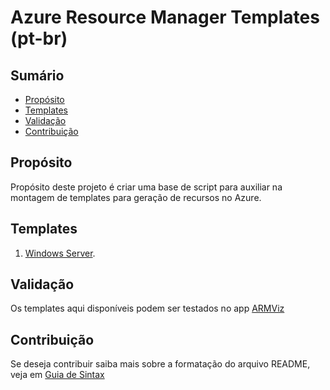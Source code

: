 # Azure Resource Manager Templates (pt-br)

## Sumário
* [Propósito](#propósito)
* [Templates](#templates)
* [Validação](#valicação)
* [Contribuição](#contribuição)

## Propósito
Propósito deste projeto é criar uma base de script para auxiliar na montagem de templates para geração de recursos no Azure.

## Templates
1.	[Windows Server](https://github.com/renanlq/azure-resourcemanager/blob/master/src/windowsserver-vm-template.json).

## Validação
Os templates aqui disponíveis podem ser testados no app [ARMViz](http://armviz.io/)

## Contribuição
Se deseja contribuir saiba mais sobre a formatação do arquivo README, veja em [Guia de Sintax](https://docs.microsoft.com/en-us/vsts/project/wiki/markdown-guidance?view=vsts)
